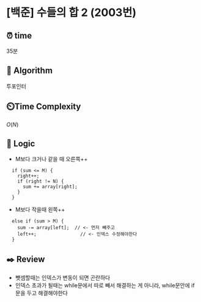 # [백준] 수들의 합 2 (2003번)

## ⏰  **time**
35분

## :pushpin: **Algorithm**
투포인터

## ⏲️**Time Complexity**
$O(N)$

## :round_pushpin: **Logic**
-  M보다 크거나 같을 때 오른쪽++
```
  if (sum <= M) {
    right++;
    if (right != N) {
      sum += array[right];
    }
  }
```
- M보다 작을때 왼쪽++
```
  else if (sum > M) {
    sum -= array[left];  // <- 먼저 빼주고 
    left++;		           // <- 인덱스 수정해야한다
  }
```

## :black_nib: **Review**
- 뺏셈할때는 인덱스가 변동이 되면 곤란하다
- 인덱스 초과가 될때는 while문에서 따로 빼서 해결하는 게 아니라, while문안에 if문을 두고 해결해야한다
